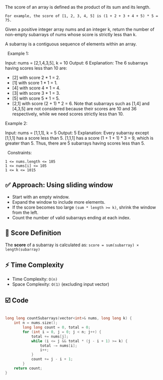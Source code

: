 The score of an array is defined as the product of its sum and its length.


	For example, the score of [1, 2, 3, 4, 5] is (1 + 2 + 3 + 4 + 5) * 5 = 75.


Given a positive integer array nums and an integer k, return the number of non-empty subarrays of nums whose score is strictly less than k.

A subarray is a contiguous sequence of elements within an array.

 
Example 1:

Input: nums = [2,1,4,3,5], k = 10
Output: 6
Explanation:
The 6 subarrays having scores less than 10 are:
- [2] with score 2 * 1 = 2.
- [1] with score 1 * 1 = 1.
- [4] with score 4 * 1 = 4.
- [3] with score 3 * 1 = 3. 
- [5] with score 5 * 1 = 5.
- [2,1] with score (2 + 1) * 2 = 6.
Note that subarrays such as [1,4] and [4,3,5] are not considered because their scores are 10 and 36 respectively, while we need scores strictly less than 10.

Example 2:

Input: nums = [1,1,1], k = 5
Output: 5
Explanation:
Every subarray except [1,1,1] has a score less than 5.
[1,1,1] has a score (1 + 1 + 1) * 3 = 9, which is greater than 5.
Thus, there are 5 subarrays having scores less than 5.


 
Constraints:


	1 <= nums.length <= 105
	1 <= nums[i] <= 105
	1 <= k <= 1015

## ✅ Approach: Using sliding window 
- Start with an empty window.
- Expand the window to include more elements.
- If the score becomes too large `(sum * length >= k)`, shrink the window from the left.
- Count the number of valid subarrays ending at each index.

## 🧮 Score Definition
The **score** of a subarray is calculated as: `score = sum(subarray) × length(subarray)`

## ⚡ Time Complexity
- Time Complexity: `O(n)`
- Space Complexity: `O(1)` (excluding input vector)

## ☑️ Code 
```c++

long long countSubarrays(vector<int>& nums, long long k) {
	int n = nums.size();
        long long count = 0, total = 0;
        for (int i = 0, j = 0; j < n; j++) {
            total += nums[j];
            while (i <= j && total * (j - i + 1) >= k) {
                total -= nums[i];
                i++;
            }
            count += j - i + 1;
        }
    return count;
}
```

